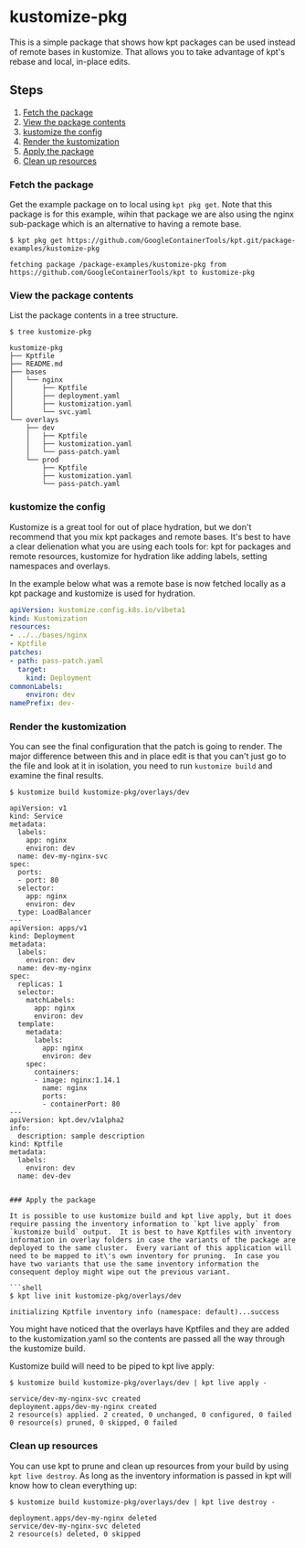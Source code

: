# kustomize-pkg

This is a simple package that shows how kpt packages can be used instead of remote bases in kustomize.  That allows you to take advantage of kpt's rebase and local, in-place edits.

## Steps

1. [Fetch the package](#fetch-the-package)
2. [View the package contents](#view-the-package-contents)
3. [kustomize the config](#kustomize-the-config)
4. [Render the kustomization](#render-the-kustomization)
5. [Apply the package](#apply-the-package)
6. [Clean up resources](#clean-up-resources)

### Fetch the package

Get the example package on to local using `kpt pkg get`. Note that this package is for this example, wihin that package we are also using the nginx sub-package which is an alternative to having a remote base. 

```shell
$ kpt pkg get https://github.com/GoogleContainerTools/kpt.git/package-examples/kustomize-pkg

fetching package /package-examples/kustomize-pkg from https://github.com/GoogleContainerTools/kpt to kustomize-pkg
```


### View the package contents

List the package contents in a tree structure.

```shell
$ tree kustomize-pkg

kustomize-pkg
├── Kptfile
├── README.md
├── bases
│   └── nginx
│       ├── Kptfile
│       ├── deployment.yaml
│       ├── kustomization.yaml
│       └── svc.yaml
└── overlays
    ├── dev
    │   ├── Kptfile
    │   ├── kustomization.yaml
    │   └── pass-patch.yaml
    └── prod
        ├── Kptfile
        ├── kustomization.yaml
        └── pass-patch.yaml
```

### kustomize the config

Kustomize is a great tool for out of place hydration, but we don't recommend that you mix kpt packages and remote bases.  It's best to have a clear delienation what you are using each tools for: kpt for packages and remote resources, kustomize for hydration like adding labels, setting namespaces and overlays.

In the example below what was a remote base is now fetched locally as a kpt package and kustomize is used for hydration.

```yaml
apiVersion: kustomize.config.k8s.io/v1beta1
kind: Kustomization
resources:
- ../../bases/nginx
- Kptfile
patches:
- path: pass-patch.yaml
  target:
    kind: Deployment
commonLabels:
    environ: dev
namePrefix: dev-
```

### Render the kustomization

You can see the final configuration that the patch is going to render. The major difference between this and in place edit is that you can't just go to the file and look at it in isolation, you need to run `kustomize build` and examine the final results.

```shell
$ kustomize build kustomize-pkg/overlays/dev

apiVersion: v1
kind: Service
metadata:
  labels:
    app: nginx
    environ: dev
  name: dev-my-nginx-svc
spec:
  ports:
  - port: 80
  selector:
    app: nginx
    environ: dev
  type: LoadBalancer
---
apiVersion: apps/v1
kind: Deployment
metadata:
  labels:
    environ: dev
  name: dev-my-nginx
spec:
  replicas: 1
  selector:
    matchLabels:
      app: nginx
      environ: dev
  template:
    metadata:
      labels:
        app: nginx
        environ: dev
    spec:
      containers:
      - image: nginx:1.14.1
        name: nginx
        ports:
        - containerPort: 80
---
apiVersion: kpt.dev/v1alpha2
info:
  description: sample description
kind: Kptfile
metadata:
  labels:
    environ: dev
  name: dev-dev


### Apply the package

It is possible to use kustomize build and kpt live apply, but it does require passing the inventory information to `kpt live apply` from `kustomize build` output.  It is best to have Kptfiles with inventory information in overlay folders in case the variants of the package are deployed to the same cluster.  Every variant of this application will need to be mapped to it\'s own inventory for pruning.  In case you have two variants that use the same inventory information the consequent deploy might wipe out the previous variant.

```shell
$ kpt live init kustomize-pkg/overlays/dev

initializing Kptfile inventory info (namespace: default)...success
```

You might have noticed that the overlays have Kptfiles and they are added to the kustomization.yaml so the contents are passed all the way through the kustomize build.

Kustomize build will need to be piped to kpt live apply:

```shell
$ kustomize build kustomize-pkg/overlays/dev | kpt live apply - 

service/dev-my-nginx-svc created
deployment.apps/dev-my-nginx created
2 resource(s) applied. 2 created, 0 unchanged, 0 configured, 0 failed
0 resource(s) pruned, 0 skipped, 0 failed
```

### Clean up resources

You can use kpt to prune and clean up resources from your build by using `kpt live destroy`.  As long as the inventory information is passed in kpt will know how to clean everything up:

```shell
$ kustomize build kustomize-pkg/overlays/dev | kpt live destroy - 

deployment.apps/dev-my-nginx deleted
service/dev-my-nginx-svc deleted
2 resource(s) deleted, 0 skipped
```